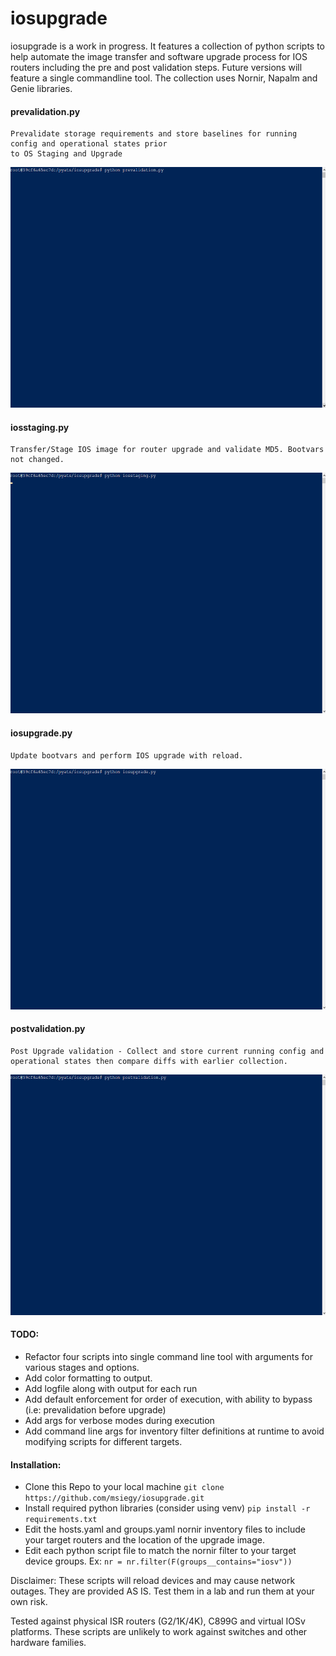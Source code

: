 # iosupgrade
iosupgrade is a work in progress. It features a collection of python scripts to help automate the image transfer and software upgrade process for IOS routers including the pre and post validation steps. Future versions will feature a single commandline tool.
The collection uses Nornir, Napalm and Genie libraries.

#### prevalidation.py
    Prevalidate storage requirements and store baselines for running config and operational states prior
    to OS Staging and Upgrade

   <img src=gifs/prevalidation.gif width="615" height="385">
    
#### iosstaging.py
    Transfer/Stage IOS image for router upgrade and validate MD5. Bootvars not changed.
    
   <img src=gifs/iosstaging.gif width="615" height="385">
    
#### iosupgrade.py
    Update bootvars and perform IOS upgrade with reload.
    
   <img src=gifs/iosupgrade.gif width="615" height="385">
    
#### postvalidation.py
    Post Upgrade validation - Collect and store current running config and operational states then compare diffs with earlier collection.
  
  <img src=gifs/postvalidation.gif width="615" height="385">


#### TODO:
- Refactor four scripts into single command line tool with arguments for various stages and options.
- Add color formatting to output.
- Add logfile along with output for each run
- Add default enforcement for order of execution, with ability to bypass (i.e: prevalidation before upgrade)
- Add args for verbose modes during execution
- Add command line args for inventory filter definitions at runtime to avoid modifying scripts for different targets.

#### Installation:
- Clone this Repo to your local machine `git clone https://github.com/msiegy/iosupgrade.git`
- Install required python libraries (consider using venv) `pip install -r requirements.txt`
- Edit the hosts.yaml and groups.yaml nornir inventory files to include your target routers and the location of the upgrade image.
- Edit each python script file to match the nornir filter to your target device groups. Ex: `nr = nr.filter(F(groups__contains="iosv"))`

Disclaimer: These scripts will reload devices and may cause network outages. They are provided AS IS. Test them in a lab and run them at your own risk.

Tested against physical ISR routers (G2/1K/4K), C899G and virtual IOSv platforms. These scripts are unlikely to work against switches and other hardware families.
